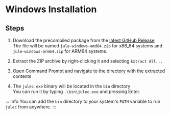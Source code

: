 # Windows Installation

## Steps

1. Download the precompiled package from the [latest GitHub Release](https://github.com/julelang/jule/releases/latest)<br>
The file will be named `jule-windows-amd64.zip` for x86_64 systems and `jule-windows-arm64.zip` for ARM64 systems.

2. Extract the ZIP archive by right-clicking it and selecting `Extract All...`

3. Open Command Prompt and navigate to the directory with the extracted contents

4. The `julec.exe` binary will be located in the `bin` directory<br>
You can run it by typing `.\bin\julec.exe` and pressing Enter.

::: info
You can add the `bin` directory to your system's `PATH` variable to run `julec` from anywhere.
:::
